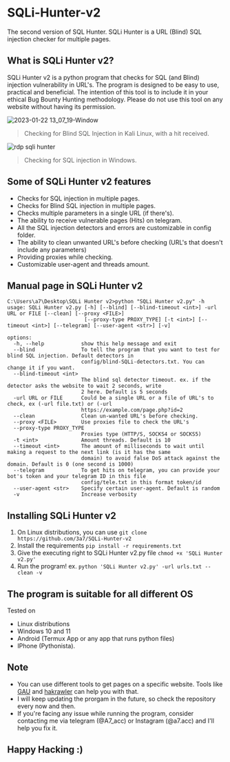 # SQLi-Hunter-v2
The second version of SQL Hunter. SQLi Hunter is a URL (Blind) SQL injection checker for multiple pages.

## What is SQLi Hunter v2?
SQLi Hunter v2 is a python program that checks for SQL (and Blind) injection vulnerability in URL's. The program is designed to be easy to use, practical and beneficial. The intention of this tool is to include it in your ethical Bug Bounty Hunting methodology. Please do not use this tool on any website without having its permission.

![2023-01-22 13_07_19-Window](https://user-images.githubusercontent.com/58238467/213914994-3656b239-5576-42d5-803d-f5a5c1350bc3.png)
> Checking for Blind SQL Injection in Kali Linux, with a hit received.

![rdp sqli hunter](https://user-images.githubusercontent.com/58238467/213915070-6bce1a9c-ca76-417b-aa89-91f3f90854aa.png)
> Checking for SQL injection in Windows.

## Some of SQLi Hunter v2 features
- Checks for SQL injection in multiple pages.
- Checks for Blind SQL injection in multiple pages.
- Checks multiple parameters in a single URL (if there's).
- The ability to receive vulnerable pages (Hits) on telegram.
- All the SQL injection detectors and errors are customizable in config folder.
- The ability to clean unwanted URL's before checking (URL's that doesn't include any parameters)
- Providing proxies while checking.
- Customizable user-agent and threads amount.

## Manual page in SQLi Hunter v2
```
C:\Users\a7\Desktop\SQLi Hunter v2>python "SQLi Hunter v2.py" -h
usage: SQLi Hunter v2.py [-h] [--blind] [--blind-timeout <int>] -url URL or FILE [--clean] [--proxy <FILE>]
                         [--proxy-type PROXY_TYPE] [-t <int>] [--timeout <int>] [--telegram] [--user-agent <str>] [-v]

options:
  -h, --help            show this help message and exit
  --blind               To tell the program that you want to test for blind SQL injection. Default detectors in
                        config/blind-SQLi-detectors.txt. You can change it if you want.
  --blind-timeout <int>
                        The blind sql detector timeout. ex. if the detector asks the website to wait 2 seconds, write
                        2 here. Default is 5 seconds
  -url URL or FILE      Could be a single URL or a file of URL's to check, ex (-url file.txt) or (-url
                        https://example.com/page.php?id=2
  --clean               Clean un-wanted URL's before checking.
  --proxy <FILE>        Use proxies file to check the URL's
  --proxy-type PROXY_TYPE
                        Proxies type (HTTP/S, SOCKS4 or SOCKS5)
  -t <int>              Amount threads. Default is 10
  --timeout <int>       The amount of milliseconds to wait until making a request to the next link (is it has the same
                        domain) to avoid false DoS attack against the domain. Default is 0 (one second is 1000)
  --telegram            To get hits on telegram, you can provide your bot's token and your telegram ID in this file
                        config/tele.txt in this format token/id
  --user-agent <str>    Specify certain user-agent. Default is random
  -v                    Increase verbosity
  ```
  
## Installing SQLi Hunter v2
1. On Linux distributions, you can use `git clone https://github.com/3a7/SQLi-Hunter-v2`
2. Install the requirements `pip install -r requirements.txt`
3. Give the executing right to SQLi Hunter v2.py file `chmod +x 'SQLi Hunter v2.py'`
3. Run the program! ex. `python 'SQLi Hunter v2.py' -url urls.txt --clean -v`


## The program is suitable for all different OS
Tested on 
- Linux distributions
- Windows 10 and 11
- Android (Termux App or any app that runs python files)
- IPhone (Pythonista).


## Note
- You can use different tools to get pages on a specific website. Tools like [GAU](https://github.com/lc/gau) and [hakrawler](https://github.com/hakluke/hakrawler) can help you with that.
- I will keep updating the prorgam in the future, so check the repository every now and then.
- If you're facing any issue while running the program, consider contacting me via telegram (@A7_acc) or Instagram (@a7.acc) and I'll help you fix it.

## Happy Hacking :)
